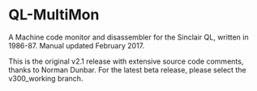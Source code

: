 # QL-MultiMon
A Machine code monitor and disassembler for the Sinclair QL, written in 1986-87. Manual updated February 2017.

This is the original v2.1 release with extensive source code comments, thanks to Norman Dunbar. For the latest beta release, please select the v300_working branch.
